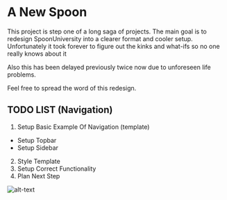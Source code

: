 # A New Spoon

This project is step one of a long saga of projects. The main goal is to redesign SpoonUniversity into a clearer format and cooler setup.
Unfortunately it took forever to figure out the kinks and what-ifs so no one really knows about it

Also this has been delayed previously twice now due to unforeseen life problems.

Feel free to spread the word of this redesign.


## TODO LIST (Navigation)

1) Setup Basic Example Of Navigation (template)
  - Setup Topbar
  - Setup Sidebar
2) Style Template
3)  Setup Correct Functionality
4) Plan Next Step

![alt-text](https://lolzombie.com/wp-content/uploads/2013/06/solo-chewie.jpg)
